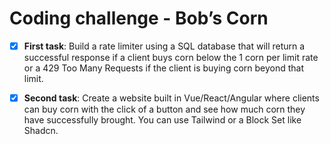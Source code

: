 # Coding challenge - Bob’s Corn

- [x] **First task**: Build a rate limiter using a SQL database that will return a successful response if a client buys corn below the 1 corn per limit rate or a 429 Too Many Requests if the client is buying corn beyond that limit.

- [x] **Second task**: Create a website built in Vue/React/Angular where clients can buy corn with the click of a button and see how much corn they have successfully brought. You can use Tailwind or a Block Set like Shadcn.
